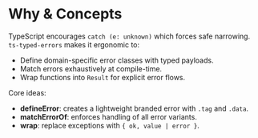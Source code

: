 # Why & Concepts

TypeScript encourages `catch (e: unknown)` which forces safe narrowing.
`ts-typed-errors` makes it ergonomic to:
- Define domain-specific error classes with typed payloads.
- Match errors exhaustively at compile-time.
- Wrap functions into `Result` for explicit error flows.

Core ideas:
- **defineError**: creates a lightweight branded error with `.tag` and `.data`.
- **matchErrorOf**: enforces handling of all error variants.
- **wrap**: replace exceptions with `{ ok, value | error }`.
